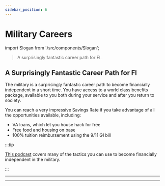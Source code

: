 ```yaml
---
sidebar_position: 6
---
```


# Military Careers

import Slogan from '/src/components/Slogan';

>A surprisingly fantastic career path for FI.

## A Surprisingly Fantastic Career Path for FI

The military is a surprisingly fantastic career path to become financially independent in a short time. You have access to a world class benefits package, available to you both during your service and after you return to society. 

You can reach a very impressive Savings Rate if you take advantage of all the opportunities available, including:

- VA loans, which let you house hack for free
- Free food and housing on base
- 100% tuition reimbursement using the 9/11 GI bill

:::tip

[This podcast](https://themilitarywallet.com/financial-independence-early-retirement-military-salary/) covers many of the tactics you can use to become financially independent in the military.

:::

---
<Slogan/>

---